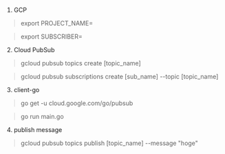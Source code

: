 
1. GCP
> export PROJECT_NAME=

> export SUBSCRIBER=

2. Cloud PubSub
> gcloud pubsub topics create [topic_name]

> gcloud pubsub subscriptions create [sub_name] --topic [topic_name]

3. client-go
> go get -u cloud.google.com/go/pubsub

> go run main.go

4. publish message

> gcloud pubsub topics publish [topic_name] --message "hoge"

